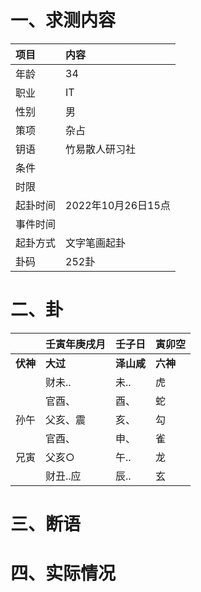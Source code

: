 # 一、求测内容
|项目|内容|
|:-|:-|
|年龄|34|
|职业|IT|
|性别|男|
|策项|杂占|
|钥语|竹易散人研习社|
|条件||
|时限||
|起卦时间|2022年10月26日15点|
|事件时间||
|起卦方式|文字笔画起卦|
|卦码|252卦|

# 二、卦
||壬寅年庚戌月|壬子日|寅卯空|
|:-|:-|:-|:-|
|**伏神**|**大过**|**泽山咸**|**六神**|
||财未..|未..|虎|
||官酉、|酉、|蛇|
|孙午|父亥、震|亥、|勾|
||官酉、|申、|雀|
|兄寅|父亥○|午..|龙|
||财丑..应|辰..|玄|


# 三、断语

# 四、实际情况
